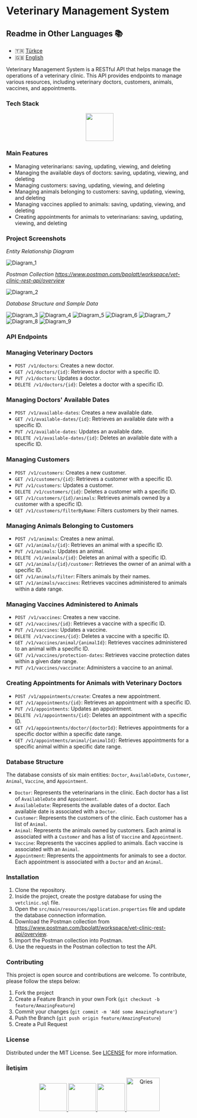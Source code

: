 # Veterinary Management System

## Readme in Other Languages :books:

- :tr: [Türkçe](README.md)
- :uk: [English](README_EN.md)

Veterinary Management System is a RESTful API that helps manage the operations of a veterinary clinic. This API provides endpoints to manage various resources, including veterinary doctors, customers, animals, vaccines, and appointments.

### Tech Stack

<p align="center">
    <img src="https://skillicons.dev/icons?i=spring,maven,git,github,postgresql,idea,postman,java" height="75" />
</p>

### Main Features

- Managing veterinarians: saving, updating, viewing, and deleting
- Managing the available days of doctors: saving, updating, viewing, and deleting
- Managing customers: saving, updating, viewing, and deleting
- Managing animals belonging to customers: saving, updating, viewing, and deleting
- Managing vaccines applied to animals: saving, updating, viewing, and deleting
- Creating appointments for animals to veterinarians: saving, updating, viewing, and deleting

### Project Screenshots

*Entity Relationship Diagram*

<img src="src/media/entity_relationship_diagram.svg" alt="Diagram_1" width="" />

*Postman Collection https://www.postman.com/bpolatt/workspace/vet-clinic-rest-api/overview*

<img src="src/media/postmen_collection.png" alt="Diagram_2" width="" />

*Database Structure and Sample Data*

<img src="src/media/database.png" alt="Diagram_3" width="" />
<img src="src/media/customers.png" alt="Diagram_4" width="" />
<img src="src/media/animals.png" alt="Diagram_5" width="" />
<img src="src/media/vaccines.png" alt="Diagram_6" width="" />
<img src="src/media/doctors.png" alt="Diagram_7" width="" />
<img src="src/media/availableDates.png" alt="Diagram_8" width="" />
<img src="src/media/appointments.png" alt="Diagram_9" width="" />

### API Endpoints

### Managing Veterinary Doctors

- `POST /v1/doctors`: Creates a new doctor.
- `GET /v1/doctors/{id}`: Retrieves a doctor with a specific ID.
- `PUT /v1/doctors`: Updates a doctor.
- `DELETE /v1/doctors/{id}`: Deletes a doctor with a specific ID.

### Managing Doctors' Available Dates

- `POST /v1/available-dates`: Creates a new available date.
- `GET /v1/available-dates/{id}`: Retrieves an available date with a specific ID.
- `PUT /v1/available-dates`: Updates an available date.
- `DELETE /v1/available-dates/{id}`: Deletes an available date with a specific ID.

### Managing Customers

- `POST /v1/customers`: Creates a new customer.
- `GET /v1/customers/{id}`: Retrieves a customer with a specific ID.
- `PUT /v1/customers`: Updates a customer.
- `DELETE /v1/customers/{id}`: Deletes a customer with a specific ID.
- `GET /v1/customers/{id}/animals`: Retrieves animals owned by a customer with a specific ID.
- `GET /v1/customers/filterByName`: Filters customers by their names.

### Managing Animals Belonging to Customers

- `POST /v1/animals`: Creates a new animal.
- `GET /v1/animals/{id}`: Retrieves an animal with a specific ID.
- `PUT /v1/animals`: Updates an animal.
- `DELETE /v1/animals/{id}`: Deletes an animal with a specific ID.
- `GET /v1/animals/{id}/customer`: Retrieves the owner of an animal with a specific ID.
- `GET /v1/animals/filter`: Filters animals by their names.
- `GET /v1/animals/vaccines`: Retrieves vaccines administered to animals within a date range.

### Managing Vaccines Administered to Animals

- `POST /v1/vaccines`: Creates a new vaccine.
- `GET /v1/vaccines/{id}`: Retrieves a vaccine with a specific ID.
- `PUT /v1/vaccines`: Updates a vaccine.
- `DELETE /v1/vaccines/{id}`: Deletes a vaccine with a specific ID.
- `GET /v1/vaccines/animal/{animalId}`: Retrieves vaccines administered to an animal with a specific ID.
- `GET /v1/vaccines/protection-dates`: Retrieves vaccine protection dates within a given date range.
- `PUT /v1/vaccines/vaccinate`: Administers a vaccine to an animal.

### Creating Appointments for Animals with Veterinary Doctors

- `POST /v1/appointments/create`: Creates a new appointment.
- `GET /v1/appointments/{id}`: Retrieves an appointment with a specific ID.
- `PUT /v1/appointments`: Updates an appointment.
- `DELETE /v1/appointments/{id}`: Deletes an appointment with a specific ID.
- `GET /v1/appointments/doctor/{doctorId}`: Retrieves appointments for a specific doctor within a specific date range.
- `GET /v1/appointments/animal/{animalId}`: Retrieves appointments for a specific animal within a specific date range.

### Database Structure

The database consists of six main entities: `Doctor`, `AvailableDate`, `Customer`, `Animal`, `Vaccine`, and `Appointment`.

- `Doctor`: Represents the veterinarians in the clinic. Each doctor has a list of `AvailableDate` and `Appointment`.
- `AvailableDate`: Represents the available dates of a doctor. Each available date is associated with a `Doctor`.
- `Customer`: Represents the customers of the clinic. Each customer has a list of `Animal`.
- `Animal`: Represents the animals owned by customers. Each animal is associated with a `Customer` and has a list of `Vaccine` and `Appointment`.
- `Vaccine`: Represents the vaccines applied to animals. Each vaccine is associated with an `Animal`.
- `Appointment`: Represents the appointments for animals to see a doctor. Each appointment is associated with a `Doctor` and an `Animal`.

### Installation
1. Clone the repository.
2. Inside the project, create the postgre database for using the `vetclinic.sql` file.
3. Open the `src/main/resources/application.properties` file and update the database connection information.
4. Download the Postman collection from https://www.postman.com/bpolatt/workspace/vet-clinic-rest-api/overview.
5. Import the Postman collection into Postman.
6. Use the requests in the Postman collection to test the API.

### Contributing

This project is open source and contributions are welcome. To contribute, please follow the steps below:

1. Fork the project
2. Create a Feature Branch in your own Fork (`git checkout -b feature/AmazingFeature`)
3. Commit your changes (`git commit -m 'Add some AmazingFeature'`)
4. Push the Branch (`git push origin feature/AmazingFeature`)
5. Create a Pull Request

### License

Distributed under the MIT License. See [LICENSE](LICENSE) for more information.

### İletişim

<p align="center">
  <a href="https://github.com/Bpolat0">
    <img src="https://skillicons.dev/icons?i=github" height="75" />

  <a href="https://discord.com/users/m.batuhanpolat">
    <img src="https://skillicons.dev/icons?i=discord" height="75" />

  <a href="https://www.linkedin.com/in/mehmetbatuhanpolat/">
    <img src="https://skillicons.dev/icons?i=linkedin" height="75" />
  </a>
  <a href="https://app.patika.dev/bpolat">
    <img alt="Qries" src="https://patika-prod.s3.eu-central-1.amazonaws.com/staticFiles/patikaLogo.png"
         width="90" height="90">
</p>
